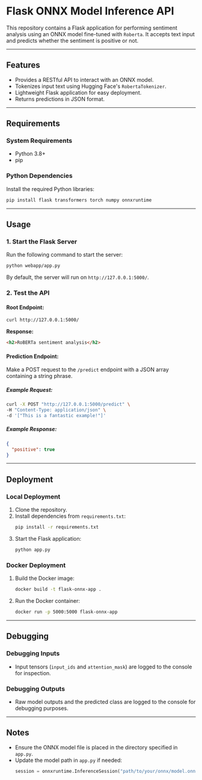 # Flask ONNX Model Inference API

This repository contains a Flask application for performing sentiment analysis using an ONNX model fine-tuned with `Roberta`. It accepts text input and predicts whether the sentiment is positive or not.

---

## Features
- Provides a RESTful API to interact with an ONNX model.
- Tokenizes input text using Hugging Face's `RobertaTokenizer`.
- Lightweight Flask application for easy deployment.
- Returns predictions in JSON format.

---

## Requirements

### System Requirements
- Python 3.8+
- pip

### Python Dependencies
Install the required Python libraries:
```bash
pip install flask transformers torch numpy onnxruntime
```

---

## Usage

### 1. Start the Flask Server
Run the following command to start the server:
```bash
python webapp/app.py
```
By default, the server will run on `http://127.0.0.1:5000/`.

### 2. Test the API

#### Root Endpoint:
```bash
curl http://127.0.0.1:5000/
```
**Response:**
```html
<h2>RoBERTa sentiment analysis</h2>
```

#### Prediction Endpoint:
Make a POST request to the `/predict` endpoint with a JSON array containing a string phrase.

##### Example Request:
```bash
curl -X POST "http://127.0.0.1:5000/predict" \
-H "Content-Type: application/json" \
-d '["This is a fantastic example!"]'
```

##### Example Response:
```json
{
  "positive": true
}
```

---

## Deployment

### Local Deployment
1. Clone the repository.
2. Install dependencies from `requirements.txt`:
   ```bash
   pip install -r requirements.txt
   ```
3. Start the Flask application:
   ```bash
   python app.py
   ```

### Docker Deployment
1. Build the Docker image:
   ```bash
   docker build -t flask-onnx-app .
   ```
2. Run the Docker container:
   ```bash
   docker run -p 5000:5000 flask-onnx-app
   ```

---

## Debugging

### Debugging Inputs
- Input tensors (`input_ids` and `attention_mask`) are logged to the console for inspection.

### Debugging Outputs
- Raw model outputs and the predicted class are logged to the console for debugging purposes.

---

## Notes
- Ensure the ONNX model file is placed in the directory specified in `app.py`.
- Update the model path in `app.py` if needed:
  ```python
  session = onnxruntime.InferenceSession("path/to/your/onnx/model.onnx")
  ```



